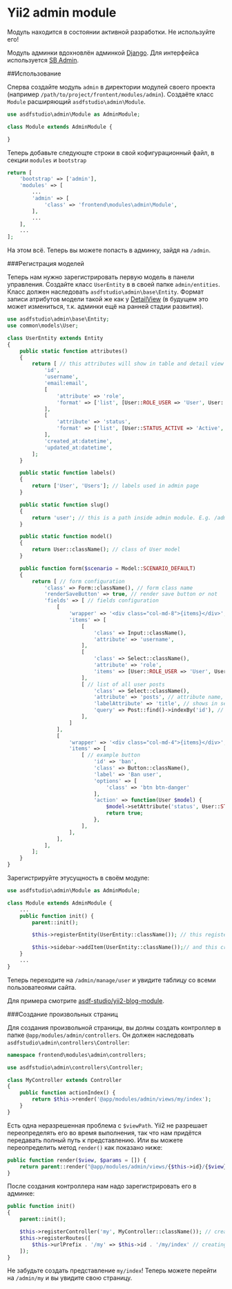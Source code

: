 Yii2 admin module
=================

Модуль находится в состоянии активной разработки. Не используйте его!

Модуль админки вдохновлён админкой [Django](https://www.djangoproject.com/).
Для интерфейса используется [SB Admin](http://startbootstrap.com/template-overviews/sb-admin/).



##Использование

Сперва создайте модуль `admin` в директории модулей своего проекта (например `/path/to/project/frontent/modules/admin`). Создаёте класс `Module` расширяющий `asdfstudio\admin\Module`.

```php
use asdfstudio\admin\Module as AdminModule;

class Module extends AdminModule {

}
```

Теперь добавьте следующте строки в свой кофигурационный файл, в секции `modules` и `bootstrap`

```php
return [
    'bootstrap' => ['admin'],
    'modules' => [
    	...
        'admin' => [
            'class' => 'frontend\modules\admin\Module',
        ],
        ...
    ],
    ...
];
```

На этом всё. Теперь вы можете попасть в админку, зайдя на `/admin`.


###Регистрация моделей

Теперь нам нужно зарегистрировать первую модель в панели управления. Создайте класс `UserEntity` в в своей папке `admin/entities`.
Класс должен наследовать `asdfstudio\admin\base\Entity`.
Формат записи атрибутов модели такой же как у [DetailView](http://www.yiiframework.com/doc-2.0/guide-data-widgets.html#detailview) (в будущем это может измениться, т.к. админки ещё на ранней стадии развития).

```php
use asdfstudio\admin\base\Entity;
use common\models\User;

class UserEntity extends Entity
{
    public static function attributes()
    {
        return [ // this attributes will show in table and detail view
            'id',
            'username',
            'email:email',
            [
                'attribute' => 'role',
                'format' => ['list', [User::ROLE_USER => 'User', User::ROLE_ADMIN => 'Admin']],
            ],
            [
                'attribute' => 'status',
                'format' => ['list', [User::STATUS_ACTIVE => 'Active', User::STATUS_DELETED => 'Deleted', User::STATUS_BANNED => 'Banned']],
            ],
            'created_at:datetime',
            'updated_at:datetime',
        ];
    }

    public static function labels()
    {
        return ['User', 'Users']; // labels used in admin page
    }

    public static function slug()
    {
        return 'user'; // this is a path inside admin module. E.g. /admin/manage/user[/<id>[/edit]]
    }

    public static function model()
    {
        return User::className(); // class of User model
    }

    public function form($scenario = Model::SCENARIO_DEFAULT)
    {
        return [ // form configuration
            'class' => Form::className(), // form class name
            'renderSaveButton' => true, // render save button or not
            'fields' => [ // fields configuration
                [
                    'wrapper' => '<div class="col-md-8">{items}</div>', // wrapper of items
                    'items' => [
                        [
                            'class' => Input::className(),
                            'attribute' => 'username',
                        ],
                        [
                            'class' => Select::className(),
                            'attribute' => 'role',
                            'items' => [User::ROLE_USER => 'User', User::ROLE_ADMIN => 'Admin'],
                        ],
                        [ // list of all user posts
                            'class' => Select::className(),
                            'attribute' => 'posts', // attribute name, for saving should implement setter for `posts` attribute
                            'labelAttribute' => 'title', // shows in select box
                            'query' => Post::find()->indexBy('id'), // all posts, should be indexed
                        ],
                    ]
                ],
                [
                    'wrapper' => '<div class="col-md-4">{items}</div>',
                    'items' => [
                        [ // example button
                            'id' => 'ban',
                            'class' => Button::className(),
                            'label' => 'Ban user',
                            'options' => [
                                'class' => 'btn btn-danger'
                            ],
                            'action' => function(User $model) {
                                $model->setAttribute('status', User::STATUS_BANNED);
                                return true;
                            },
                        ],
                    ],
                ],
            ],
        ];
    }
}
```

Зарегистрируйте этусущность в своём модуле:

```php
use asdfstudio\admin\Module as AdminModule;

class Module extends AdminModule {
	...
	public function init() {
		parent::init();

		$this->registerEntity(UserEntity::className()); // this register entity in admin module

		$this->sidebar->addItem(UserEntity::className());// and this creates link in sidebar
	}
	...
}

```

Теперь переходите на `/admin/manage/user` и увидите таблицу со всеми пользоватеоями сайта.

Для примера смотрите [asdf-studio/yii2-blog-module](https://github.com/asdf-studio/yii2-blog-module).


###Создание произвольных страниц

Для создания произвольной страницы, вы долны создать контроллер в папке `@app/modules/admin/controllers`.
Он должен наследовать `asdfstudio\admin\controllers\Controller`:

```php
namespace frontend\modules\admin\controllers;

use asdfstudio\admin\controllers\Controller;

class MyController extends Controller
{
    public function actionIndex() {
        return $this->render('@app/modules/admin/views/my/index');
    }
}
```

Есть одна неразрешенная проблема с `$viewPath`. Yii2 не разрешает переопределять его во время выполнения, так что нам придётся передавать полный путь к представлению.
Или вы можете переопределить метод `render()` как показано ниже:

```php
public function render($view, $params = []) {
    return parent::render("@app/modules/admin/views/{$this->id}/{$view}", $params);
}
```

После создания контроллера нам надо зарегистрировать его в админке:

```php
public function init()
{
    parent::init();

    $this->registerController('my', MyController::className()); // creating controller alias (@see $controllerMap)
    $this->registerRoutes([
        $this->urlPrefix . '/my' => $this->id . '/my/index' // creating rule
    ]);
}
```

Не забудьте создать представление `my/index`!
Теперь можете перейти на `/admin/my` и вы увидите свою страницу.

